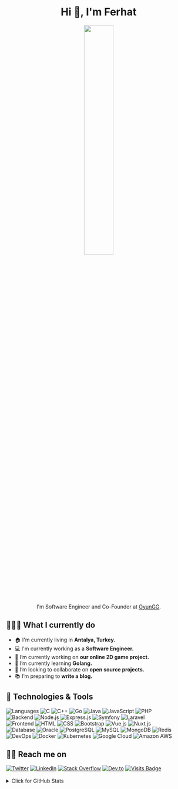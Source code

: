 
<h1 align="center">Hi 👋, I'm Ferhat</h1>

<p align="center"><img src="https://user-images.githubusercontent.com/22797857/90096298-b90f4b00-dd54-11ea-9a31-00ad53f8ec04.gif?raw=true" width="40%" height="40%"/></p>

<p align="center">I'm Software Engineer and Co-Founder at <a href="https://github.com/OyunGG" target="_blank">OyunGG</a>.<br/></p>

<summary><h2>👨🏻‍💻 What I currently do</h2></summary>

- :house: I'm currently living in **Antalya, Turkey.**
- 💻 I'm currently working as a **Software Engineer.**
- 🔭 I’m currently working on **our online 2D game project.**
- 🌱 I’m currently learning **Golang.**
- 👯 I’m looking to collaborate on **open source projects.**
- 📚 I’m preparing to **write a blog.**


<summary><h2>🔭 Technologies & Tools</h2></summary>

<div>
<img alt="Languages" src="https://img.shields.io/badge/-Languages-000000?style=for-the-badge&logo=Plex&logoColor=white">
<img src="https://img.shields.io/badge/C-39457E?style=for-the-badge&logo=c&logoColor=white" alt="C">
<img src="https://img.shields.io/badge/C%2B%2B-00599C?style=for-the-badge&logo=c%2B%2B&logoColor=white" alt="C++">
<img src="https://img.shields.io/badge/Go-00ADD8?style=for-the-badge&logo=go&logoColor=white" alt="Go">
<img src="https://img.shields.io/badge/Java-ED8B00?style=for-the-badge&logo=java&logoColor=white" alt="Java">
<img src="https://img.shields.io/badge/JavaScript-F7DF1E?style=for-the-badge&logo=javascript&logoColor=black" alt="JavaScript">
<img src="https://img.shields.io/badge/PHP-777BB4?style=for-the-badge&logo=php&logoColor=white" alt="PHP">
</div>

<div>
<img alt="Backend" src="https://img.shields.io/badge/-Backend-000000?style=for-the-badge&logo=Plex&logoColor=white">
<img src="https://img.shields.io/badge/Node.js-43853D?style=for-the-badge&logo=node.js&logoColor=white" alt="Node.js">
<img src="https://img.shields.io/badge/Express.js-404D59?style=for-the-badge&logo=express&logoColor=white" alt="Express.js">
<img src="https://img.shields.io/badge/Symfony-46AADD?style=for-the-badge&logo=symfony&logoColor=white" alt="Symfony">
<img src="https://img.shields.io/badge/Laravel-FF2D20?style=for-the-badge&logo=laravel&logoColor=white" alt="Laravel">
</div>

<div>
<img alt="Frontend" src="https://img.shields.io/badge/-Frontend-000000?style=for-the-badge&logo=Plex&logoColor=white">
<img src="https://img.shields.io/badge/HTML-E34F26?style=for-the-badge&logo=html5&logoColor=white" alt="HTML">
<img src="https://img.shields.io/badge/CSS-1572B6?style=for-the-badge&logo=css3&logoColor=white" alt="CSS">
<img src="https://img.shields.io/badge/Bootstrap-563D7C?style=for-the-badge&logo=bootstrap&logoColor=white" alt="Bootstrap">
<img src="https://img.shields.io/badge/Vue.js-35495E?style=for-the-badge&logo=vue.js&logoColor=4FC08D" alt="Vue.js">
<img src="https://img.shields.io/badge/Nuxt.js-64B587?style=for-the-badge&logo=nuxt.js&logoColor=white" alt="Nuxt.js">
</div>

<div>
<img alt="Database" src="https://img.shields.io/badge/-Database-000000?style=for-the-badge&logo=Plex&logoColor=white">
<img src="https://img.shields.io/badge/Oracle-D02023?style=for-the-badge&logo=oracle&logoColor=white" alt="Oracle">
<img src="https://img.shields.io/badge/PostgreSQL-316192?style=for-the-badge&logo=postgresql&logoColor=white" alt="PostgreSQL">
<img src="https://img.shields.io/badge/MySQL-00618A?style=for-the-badge&logo=mysql&logoColor=white" alt="MySQL">
<img src="https://img.shields.io/badge/MongoDB-4EA94B?style=for-the-badge&logo=mongodb&logoColor=white" alt="MongoDB">
<img src="https://img.shields.io/badge/Redis-D82A20?style=for-the-badge&logo=redis&logoColor=white" alt="Redis">
</div>

<div>
<img alt="DevOps" src="https://img.shields.io/badge/-DevOps-000000?style=for-the-badge&logo=Plex&logoColor=white">
<img src="https://img.shields.io/badge/Docker-2496ED?style=for-the-badge&logo=docker&logoColor=white" alt="Docker">
<img src="https://img.shields.io/badge/Kubernetes-326DE6?style=for-the-badge&logo=kubernetes&logoColor=white" alt="Kubernetes">
<img src="https://img.shields.io/badge/Google_Cloud-4285F4?style=for-the-badge&logo=google-cloud&logoColor=white" alt="Google Cloud">
<img src="https://img.shields.io/badge/Amazon_AWS-232F3E?style=for-the-badge&logo=amazon-aws&logoColor=white" alt="Amazon AWS">
</div>

<summary><h2>🤙🏻 Reach me on</h2></summary>

<div>
<a href="https://twitter.com/ferhatbstnc" target="_blank"><img alt="Twitter" src="https://img.shields.io/badge/Twitter-1DA1F2?style=for-the-badge&logo=twitter&logoColor=white"></a>
<a href="https://www.linkedin.com/in/ferhatbostanci" target="_blank"><img alt="LinkedIn" src="https://img.shields.io/badge/LinkedIn-0077B5?style=for-the-badge&logo=linkedin&logoColor=white"></a>
<a href="https://stackoverflow.com/users/7369800" target="_blank"><img alt="Stack Overflow" src="https://img.shields.io/badge/Stack_Overflow-FE7A16?style=for-the-badge&logo=stack-overflow&logoColor=white"></a>
<a href="https://dev.to/ferhatbostanci" target="_blank"><img alt="Dev.to" src="https://img.shields.io/badge/dev.to-373535?style=for-the-badge&logo=dev.to&logoColor=white"></a>
<a href="https://github.com/ferhatbostanci" target="_blank"><img alt="Visits Badge" src="https://badges.pufler.dev/visits/ferhatbostanci/ferhatbostanci?style=for-the-badge"></a>
</div>

<br>

<details>
<summary>Click for GitHub Stats</summary>
<p align="center">
    <img alt = "GitHub Stats" src="https://github-readme-stats.vercel.app/api?username=ferhatbostanci&show_icons=true&hide=issues&icon_color=000000&hide_border=true&title_color=5391FE&text_color=555">
    <br>
    <img alt = "Top Language" src="https://github-readme-stats.vercel.app/api/top-langs/?username=ferhatbostanci&hide=html,&hide_border=true&title_color=5391FE&text_color=555"
</p>
</details>
